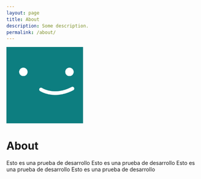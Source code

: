 ```yaml
---
layout: page
title: About
description: Some description.
permalink: /about/
---
```


<img class="img-rounded" src="/assets/img/uploads/profile.png" alt="Foto hacker" width="200">

# About

Esto es una prueba de desarrollo
Esto es una prueba de desarrollo
Esto es una prueba de desarrollo
Esto es una prueba de desarrollo

